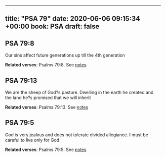 
---
title: "PSA 79"
date: 2020-06-06 09:15:34 +00:00
book: PSA
draft: false
---

## PSA 79:8

Our sins affect future generations up till the 4th generation

**Related verses**: Psalms 79:8. See [notes](https://my.bible.com/notes/3445863454274740929)


## PSA 79:13

We are the sheep of God?s pasture. Dwelling in the earth he created and the land he?s promised that we will inherit

**Related verses**: Psalms 79:13. See [notes](https://my.bible.com/notes/3445113931973779526)


## PSA 79:5

God is very jealous and does not tolerate divided allegiance. I must be careful to live only for God

**Related verses**: Psalms 79:5. See [notes](https://my.bible.com/notes/3445112192226811962)

